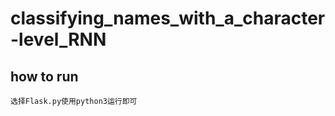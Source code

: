 # classifying_names_with_a_character-level_RNN




## how to run

```shell
选择Flask.py使用python3运行即可
```

